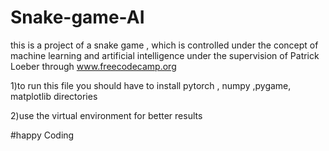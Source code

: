 # Snake-game-AI
this is a project of a snake game , which is controlled under the concept of machine learning and artificial intelligence under the supervision of Patrick Loeber through www.freecodecamp.org

1)to run this file you should have to install pytorch , numpy ,pygame, matplotlib directories

2)use the virtual environment for better results

#happy Coding
